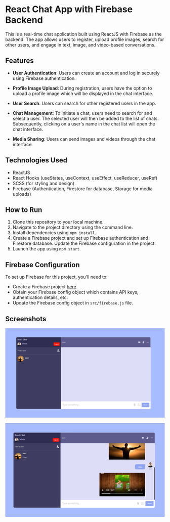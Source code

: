 # React Chat App with Firebase Backend

This is a real-time chat application built using ReactJS with Firebase as the backend. The app allows users to register, upload profile images, search for other users, and engage in text, image, and video-based conversations.

## Features

- **User Authentication**: Users can create an account and log in securely using Firebase authentication.

- **Profile Image Upload**: During registration, users have the option to upload a profile image which will be displayed in the chat interface.

- **User Search**: Users can search for other registered users in the app.

- **Chat Management**: To initiate a chat, users need to search for and select a user. The selected user will then be added to the list of chats. Subsequently, clicking on a user's name in the chat list will open the chat interface.

- **Media Sharing**: Users can send images and videos through the chat interface.

## Technologies Used

- ReactJS
- React Hooks (useStates, useContext, useEffect, useReducer, useRef)
- SCSS (for styling and design)
- Firebase (Authentication, Firestore for database, Storage for media uploads)

## How to Run

1. Clone this repository to your local machine.
2. Navigate to the project directory using the command line.
3. Install dependencies using `npm install`.
4. Create a Firebase project and set up Firebase authentication and Firestore database. Update the Firebase configuration in the project.
5. Launch the app using `npm start`.

## Firebase Configuration

To set up Firebase for this project, you'll need to:

- Create a Firebase project [here](https://console.firebase.google.com/).
- Obtain your Firebase config object which contains API keys, authentication details, etc.
- Update the Firebase config object in `src/firebase.js` file.


## Screenshots

![Chat Interface](src/image/ChatInterface.png)

![Message Interface](src/image/MessageInterface.png)
